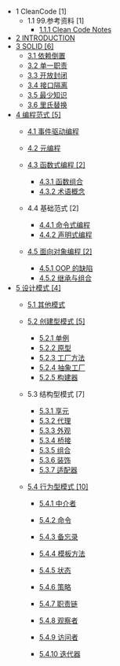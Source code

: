   - 1 CleanCode [1]
    - 1.1 99.参考资料 [1]
      - [1.1.1 Clean Code Notes](/CleanCode/99.参考资料/Clean%20Code%20Notes.md)
  - [2 INTRODUCTION](/INTRODUCTION.md)
  - [3 SOLID [6]](/SOLID/README.md)
    - [3.1 依赖倒置](/SOLID/依赖倒置.md)
    - [3.2 单一职责](/SOLID/单一职责.md)
    - [3.3 开放封闭](/SOLID/开放封闭.md)
    - [3.4 接口隔离](/SOLID/接口隔离.md)
    - [3.5 最少知识](/SOLID/最少知识.md)
    - [3.6 里氏替换](/SOLID/里氏替换.md)
  - [4 编程范式 [5]](/编程范式/README.md)
    - [4.1 事件驱动编程](/编程范式/事件驱动编程/README.md)
      
    - [4.2 元编程](/编程范式/元编程/README.md)
      
    - [4.3 函数式编程 [2]](/编程范式/函数式编程/README.md)
      - [4.3.1 函数组合](/编程范式/函数式编程/函数组合.md)
      - [4.3.2 术语概念](/编程范式/函数式编程/术语概念.md)
    - 4.4 基础范式 [2]
      - [4.4.1 命令式编程](/编程范式/基础范式/命令式编程.md)
      - [4.4.2 声明式编程](/编程范式/基础范式/声明式编程.md)
    - [4.5 面向对象编程 [2]](/编程范式/面向对象编程/README.md)
      - [4.5.1 OOP 的缺陷](/编程范式/面向对象编程/OOP%20的缺陷.md)
      - [4.5.2 继承与组合](/编程范式/面向对象编程/继承与组合.md)
  - [5 设计模式 [4]](/设计模式/README.md)
    - [5.1 其他模式](/设计模式/其他模式/README.md)
      
    - [5.2 创建型模式 [5]](/设计模式/创建型模式/README.md)
      - [5.2.1 单例](/设计模式/创建型模式/单例.md)
      - [5.2.2 原型](/设计模式/创建型模式/原型.md)
      - [5.2.3 工厂方法](/设计模式/创建型模式/工厂方法.md)
      - [5.2.4 抽象工厂](/设计模式/创建型模式/抽象工厂.md)
      - [5.2.5 构建器](/设计模式/创建型模式/构建器.md)
    - 5.3 结构型模式 [7]
      - [5.3.1 享元](/设计模式/结构型模式/享元.md)
      - [5.3.2 代理](/设计模式/结构型模式/代理.md)
      - [5.3.3 外观](/设计模式/结构型模式/外观.md)
      - [5.3.4 桥接](/设计模式/结构型模式/桥接.md)
      - [5.3.5 组合](/设计模式/结构型模式/组合.md)
      - [5.3.6 装饰](/设计模式/结构型模式/装饰.md)
      - [5.3.7 适配器](/设计模式/结构型模式/适配器.md)
    - [5.4 行为型模式 [10]](/设计模式/行为型模式/README.md)
      - [5.4.1 中介者](/设计模式/行为型模式/中介者.md)
      - [5.4.2 命令](/设计模式/行为型模式/命令.md)
      - [5.4.3 备忘录](/设计模式/行为型模式/备忘录.md)
      - [5.4.4 模板方法](/设计模式/行为型模式/模板方法.md)
      - [5.4.5 状态](/设计模式/行为型模式/状态.md)
      - [5.4.6 策略](/设计模式/行为型模式/策略.md)
      - [5.4.7 职责链](/设计模式/行为型模式/职责链.md)
      - [5.4.8 观察者](/设计模式/行为型模式/观察者.md)
      - [5.4.9 访问者](/设计模式/行为型模式/访问者/README.md)
        
      - [5.4.10 迭代器](/设计模式/行为型模式/迭代器.md)